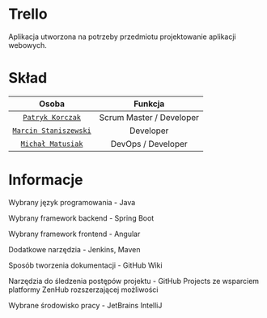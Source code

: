 # Trello

Aplikacja utworzona na potrzeby przedmiotu projektowanie aplikacji webowych.


# Skład
| Osoba                    | Funkcja                     |
| :-------------:          | :-------------:               |
| [`Patryk Korczak`](https://github.com/Patryk-Korczak)           | Scrum Master / Developer    |
| [`Marcin Staniszewski`](https://github.com/Marcin-Stan)      | Developer                |
| [`Michał Matusiak`](https://github.com/s218156)      | DevOps / Developer                |


# Informacje
Wybrany język programowania - Java

Wybrany framework backend - Spring Boot

Wybrany framework frontend - Angular

Dodatkowe narzędzia - Jenkins, Maven

Sposób tworzenia dokumentacji - GitHub Wiki

Narzędzia do śledzenia postępów projektu - GitHub Projects ze wsparciem platformy ZenHub rozszerzającej możliwości

Wybrane środowisko pracy - JetBrains IntelliJ
